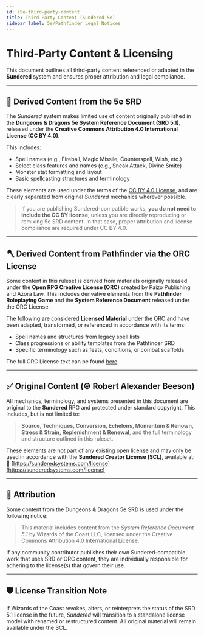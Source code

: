 ```yaml
---
id: s5e-third-party-content
title: Third-Party Content (Sundered 5e)
sidebar_label: 5e/Pathfinder Legal Notices
---
```


# Third-Party Content & Licensing

This document outlines all third-party content referenced or adapted in the **Sundered** system and ensures proper attribution and legal compliance.

---

## 🔰 Derived Content from the 5e SRD

The *Sundered* system makes limited use of content originally published in the **Dungeons & Dragons 5e System Reference Document (SRD 5.1)**, released under the **Creative Commons Attribution 4.0 International License (CC BY 4.0)**.

This includes:

- Spell names (e.g., Fireball, Magic Missile, Counterspell, Wish, etc.)
- Select class features and names (e.g., Sneak Attack, Divine Smite)
- Monster stat formatting and layout
- Basic spellcasting structures and terminology

These elements are used under the terms of the [CC BY 4.0 License](https://creativecommons.org/licenses/by/4.0/), and are clearly separated from original *Sundered* mechanics wherever possible.

> If you are publishing Sundered-compatible works, **you do not need to include the CC BY license**, unless you are directly reproducing or remixing 5e SRD content. In that case, proper attribution and license compliance are required under CC BY 4.0.

---

## 🪓 Derived Content from Pathfinder via the ORC License

Some content in this ruleset is derived from materials originally released under the **Open RPG Creative License (ORC)** created by Paizo Publishing and Azora Law. This includes derivative elements from the **Pathfinder Roleplaying Game** and the **System Reference Document** released under the ORC License.

The following are considered **Licensed Material** under the ORC and have been adapted, transformed, or referenced in accordance with its terms:

- Spell names and structures from legacy spell lists
- Class progressions or ability templates from the Pathfinder SRD
- Specific terminology such as feats, conditions, or combat scaffolds

The full ORC License text can be found [here](orc.md).

---

## ✅ Original Content (© Robert Alexander Beeson)

All mechanics, terminology, and systems presented in this document are original to the **Sundered** RPG and protected under standard copyright. This includes, but is not limited to:

> **Source, Techniques, Conversion, Echelons, Momentum & Renown, Stress & Strain, Replenishment & Renewal**, and the full terminology and structure outlined in this ruleset.

These elements are not part of any existing open license and may only be used in accordance with the **Sundered Creator License (SCL)**, available at:  
📎 [https://sunderedsystems.com/license](https://sunderedsystems.com/license)

---

## 🧵 Attribution

Some content from the Dungeons & Dragons 5e SRD is used under the following notice:

> This material includes content from the *System Reference Document 5.1* by Wizards of the Coast LLC, licensed under the Creative Commons Attribution 4.0 International License.

If any community contributor publishes their own Sundered-compatible work that uses SRD or ORC content, they are individually responsible for adhering to the license(s) that govern their use.

---

## 🛡️ License Transition Note

If Wizards of the Coast revokes, alters, or reinterprets the status of the SRD 5.1 license in the future, *Sundered* will transition to a standalone license model with renamed or restructured content. All original material will remain available under the SCL.
